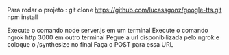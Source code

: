Para rodar o projeto : 
git clone https://github.com/lucassgonz/google-tts.git
npm install 

Execute o comando node server.js em um terminal
Execute o comando ngrok http 3000 em outro terminal
Pegue a url disponibilizada pelo ngrok e coloque o /synthesize no final
Faça o POST para essa URL 
